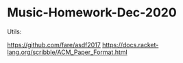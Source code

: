 # Music-Homework-Dec-2020

Utils:

https://github.com/fare/asdf2017
https://docs.racket-lang.org/scribble/ACM_Paper_Format.html
